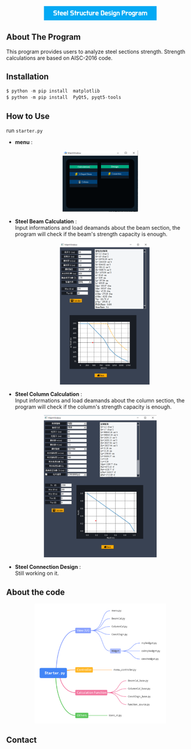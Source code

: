 

  <div align="center">
  <img  src="https://github.com/chihweisu/Steel-Structure-Design-Program/blob/master/Readme_asset/png_banner.png" width="60%" >
  </div> 
  
## About The Program
This program provides users to analyze steel sections strength. Strength calculations are based on AISC-2016 code.   

## Installation
```python
$ python -m pip install  matplotlib
$ python -m pip install  PyQt5, pyqt5-tools
```

## How to Use
  run `starter.py`
  * **menu** : 
  <div align="center">
  <img  src="https://github.com/chihweisu/Steel-Structure-Design-Program/blob/master/Readme_asset/png_menu.PNG" width="40%" >
  </div> 
  
  * **Steel Beam Calculation** :  
  Input informations and load deamands about the beam section, the program will check if the beam's strength capacity is enough.
    <div align="center">
    <img  src="https://github.com/chihweisu/Steel-Structure-Design-Program/blob/master/Readme_asset/png_beam.PNG" width="50%" >
    </div> 
  
  * **Steel Column Calculation** :   
  Input informations and load deamands about the column section, the program will check if the column's strength capacity is enough.
  <div align="center">
  <img  src="https://github.com/chihweisu/Steel-Structure-Design-Program/blob/master/Readme_asset/png_column.PNG" width="60%" >
  </div>
  
  * **Steel Connection Design** :   
  Still working on it.

## About the code
  <div align="center">
  <img  src="https://github.com/chihweisu/Steel-Structure-Design-Program/blob/master/Readme_asset/code_mind.png" width="70%" >
  </div> 
  

## Contact
